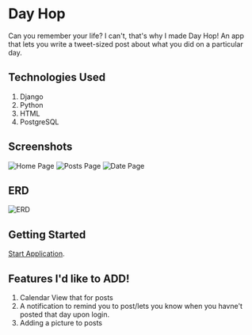 # Day Hop

Can you remember your life? I can't, that's why I made Day Hop! An app that lets you write a tweet-sized post about what you did on a particular day.

## Technologies Used

1. Django
2. Python
3. HTML
4. PostgreSQL

## Screenshots

![Home Page](https://i.imgur.com/4PKxx0I.png)
![Posts Page](https://i.imgur.com/XGvFl3W.png)
![Date Page](https://i.imgur.com/d522s31.png)

## ERD

![ERD](https://i.imgur.com/aQRrIpS.png)

## Getting Started

[Start Application](https://dayhop.herokuapp.com/).

## Features I'd like to ADD!

1. Calendar View that for posts
2. A notification to remind you to post/lets you know when you havne't posted that day upon login. 
3. Adding a picture to posts